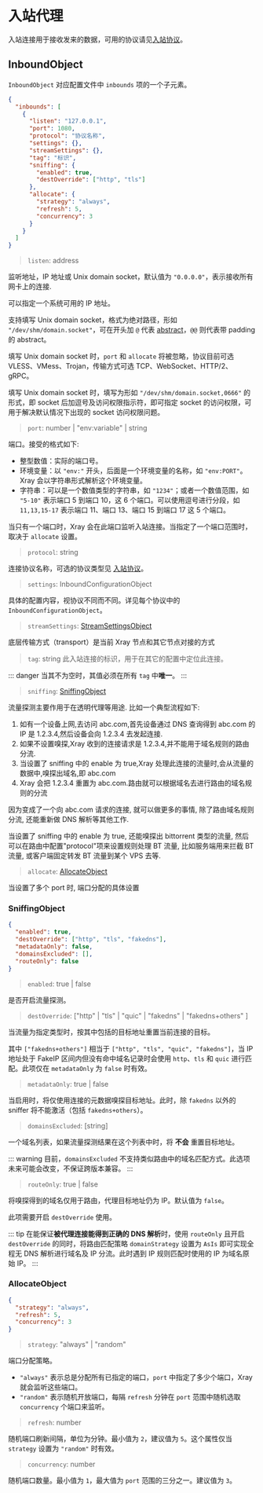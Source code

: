 # 入站代理

入站连接用于接收发来的数据，可用的协议请见[入站协议](./inbounds/)。

## InboundObject

`InboundObject` 对应配置文件中 `inbounds` 项的一个子元素。

```json
{
  "inbounds": [
    {
      "listen": "127.0.0.1",
      "port": 1080,
      "protocol": "协议名称",
      "settings": {},
      "streamSettings": {},
      "tag": "标识",
      "sniffing": {
        "enabled": true,
        "destOverride": ["http", "tls"]
      },
      "allocate": {
        "strategy": "always",
        "refresh": 5,
        "concurrency": 3
      }
    }
  ]
}
```

> `listen`: address

监听地址，IP 地址或 Unix domain socket，默认值为 `"0.0.0.0"`，表示接收所有网卡上的连接.

可以指定一个系统可用的 IP 地址。

支持填写 Unix domain socket，格式为绝对路径，形如 `"/dev/shm/domain.socket"`，可在开头加 `@` 代表 [abstract](https://www.man7.org/linux/man-pages/man7/unix.7.html)，`@@` 则代表带 padding 的 abstract。

填写 Unix domain socket 时，`port` 和 `allocate` 将被忽略，协议目前可选 VLESS、VMess、Trojan，传输方式可选 TCP、WebSocket、HTTP/2、gRPC。

填写 Unix domain socket 时，填写为形如 `"/dev/shm/domain.socket,0666"` 的形式，即 socket 后加逗号及访问权限指示符，即可指定 socket 的访问权限，可用于解决默认情况下出现的 socket 访问权限问题。

> `port`: number | "env:variable" | string

端口。接受的格式如下:

- 整型数值：实际的端口号。
- 环境变量：以 `"env:"` 开头，后面是一个环境变量的名称，如 `"env:PORT"`。Xray 会以字符串形式解析这个环境变量。
- 字符串：可以是一个数值类型的字符串，如 `"1234"`；或者一个数值范围，如 `"5-10"` 表示端口 5 到端口 10，这 6 个端口。可以使用逗号进行分段，如 `11,13,15-17` 表示端口 11、端口 13、端口 15 到端口 17 这 5 个端口。

当只有一个端口时，Xray 会在此端口监听入站连接。当指定了一个端口范围时，取决于 `allocate` 设置。

> `protocol`: string

连接协议名称，可选的协议类型见 [入站协议](./inbounds/)。

> `settings`: InboundConfigurationObject

具体的配置内容，视协议不同而不同。详见每个协议中的 `InboundConfigurationObject`。

> `streamSettings`: [StreamSettingsObject](./transport.md#streamsettingsobject)

底层传输方式（transport）是当前 Xray 节点和其它节点对接的方式

> `tag`: string
> 此入站连接的标识，用于在其它的配置中定位此连接。

::: danger
当其不为空时，其值必须在所有 `tag` 中**唯一**。
:::

> `sniffing`: [SniffingObject](#sniffingobject)

流量探测主要作用于在透明代理等用途.
比如一个典型流程如下:

1. 如有一个设备上网,去访问 abc.com,首先设备通过 DNS 查询得到 abc.com 的 IP 是 1.2.3.4,然后设备会向 1.2.3.4 去发起连接.
2. 如果不设置嗅探,Xray 收到的连接请求是 1.2.3.4,并不能用于域名规则的路由分流.
3. 当设置了 sniffing 中的 enable 为 true,Xray 处理此连接的流量时,会从流量的数据中,嗅探出域名,即 abc.com
4. Xray 会把 1.2.3.4 重置为 abc.com.路由就可以根据域名去进行路由的域名规则的分流

因为变成了一个向 abc.com 请求的连接, 就可以做更多的事情, 除了路由域名规则分流, 还能重新做 DNS 解析等其他工作.

当设置了 sniffing 中的 enable 为 true, 还能嗅探出 bittorrent 类型的流量, 然后可以在路由中配置"protocol"项来设置规则处理 BT 流量, 比如服务端用来拦截 BT 流量, 或客户端固定转发 BT 流量到某个 VPS 去等.

> `allocate`: [AllocateObject](#allocateobject)

当设置了多个 port 时, 端口分配的具体设置

### SniffingObject

```json
{
  "enabled": true,
  "destOverride": ["http", "tls", "fakedns"],
  "metadataOnly": false,
  "domainsExcluded": [],
  "routeOnly": false
}
```

> `enabled`: true | false

是否开启流量探测。

> `destOverride`: \["http" | "tls" | "quic" | "fakedns" | "fakedns+others" \]

当流量为指定类型时，按其中包括的目标地址重置当前连接的目标。

其中 `["fakedns+others"]` 相当于 `["http", "tls", "quic", "fakedns"]`，当 IP 地址处于 FakeIP 区间内但没有命中域名记录时会使用 `http`、`tls` 和 `quic` 进行匹配。此项仅在 `metadataOnly` 为 `false` 时有效。

> `metadataOnly`: true | false

当启用时，将仅使用连接的元数据嗅探目标地址。此时，除 `fakedns` 以外的 sniffer 将不能激活（包括 `fakedns+others`）。

> `domainsExcluded`: [string] <Badge text="WIP" type="warning"/>

一个域名列表，如果流量探测结果在这个列表中时，将 **不会** 重置目标地址。

::: warning
目前，`domainsExcluded` 不支持类似路由中的域名匹配方式。此选项未来可能会改变，不保证跨版本兼容。
:::

> `routeOnly`: true | false

将嗅探得到的域名仅用于路由，代理目标地址仍为 IP。默认值为 `false`。

此项需要开启 `destOverride` 使用。

::: tip
在能保证**被代理连接能得到正确的 DNS 解析**时，使用 `routeOnly` 且开启 `destOverride` 的同时，将路由匹配策略 `domainStrategy` 设置为 `AsIs` 即可实现全程无 DNS 解析进行域名及 IP 分流。此时遇到 IP 规则匹配时使用的 IP 为域名原始 IP。
:::

### AllocateObject

```json
{
  "strategy": "always",
  "refresh": 5,
  "concurrency": 3
}
```

> `strategy`: "always" | "random"

端口分配策略。

- `"always"` 表示总是分配所有已指定的端口，`port` 中指定了多少个端口，Xray 就会监听这些端口。
- `"random"` 表示随机开放端口，每隔 `refresh` 分钟在 `port` 范围中随机选取 `concurrency` 个端口来监听。

> `refresh`: number

随机端口刷新间隔，单位为分钟。最小值为 `2`，建议值为 `5`。这个属性仅当 `strategy` 设置为 `"random"` 时有效。

> `concurrency`: number

随机端口数量。最小值为 `1`，最大值为 `port` 范围的三分之一。建议值为 `3`。
